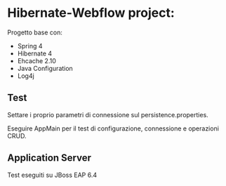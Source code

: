 # Hibernate-Webflow project:

Progetto base con: 

 - Spring 4
 - Hibernate 4
 - Ehcache 2.10
 - Java Configuration
 - Log4j
 
## Test 

Settare i proprio parametri di connessione sul persistence.properties. 

Eseguire AppMain per il test di configurazione, connessione e operazioni CRUD.

## Application Server 

Test eseguiti su JBoss EAP 6.4


